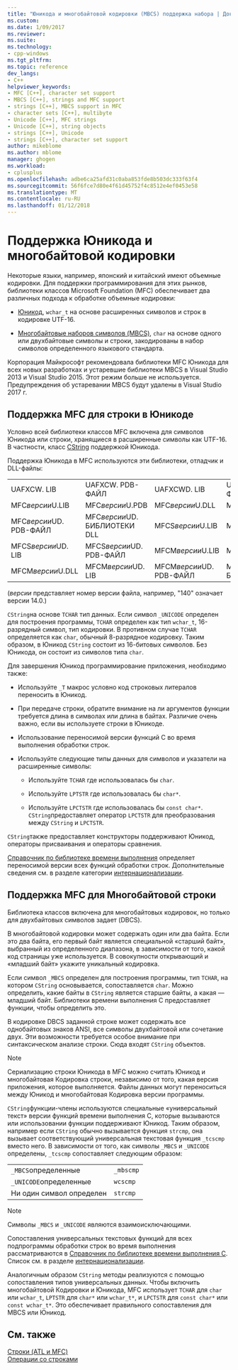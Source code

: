 ```yaml
---
title: "Юникода и многобайтовой кодировки (MBCS) поддержка набора | Документы Microsoft"
ms.custom: 
ms.date: 1/09/2017
ms.reviewer: 
ms.suite: 
ms.technology:
- cpp-windows
ms.tgt_pltfrm: 
ms.topic: reference
dev_langs:
- C++
helpviewer_keywords:
- MFC [C++], character set support
- MBCS [C++], strings and MFC support
- strings [C++], MBCS support in MFC
- character sets [C++], multibyte
- Unicode [C++], MFC strings
- Unicode [C++], string objects
- strings [C++], Unicode
- strings [C++], character set support
author: mikeblome
ms.author: mblome
manager: ghogen
ms.workload:
- cplusplus
ms.openlocfilehash: adbe6ca25afd31c0aba853fde8b503dc333f63f4
ms.sourcegitcommit: 56f6fce7d80e4f61d45752f4c8512e4ef0453e58
ms.translationtype: MT
ms.contentlocale: ru-RU
ms.lasthandoff: 01/12/2018
---
```

# <a name="unicode-and-multibyte-character-set-mbcs-support"></a>Поддержка Юникода и многобайтовой кодировки

Некоторые языки, например, японский и китайский имеют объемные кодировки. Для поддержки программирования для этих рынков, библиотеки классов Microsoft Foundation (MFC) обеспечивает два различных подхода к обработке объемные кодировки:

- [Юникод](#mfc-support-for-unicode-strings), `wchar_t` на основе расширенных символов и строк в кодировке UTF-16.

- [Многобайтовые наборов символов (MBCS)](#mfc-support-for-mbcs-strings), `char` на основе одного или двухбайтовые символы и строки, закодированы в набор символов определенного языкового стандарта.

Корпорация Майкрософт рекомендовала библиотеки MFC Юникода для всех новых разработках и устаревшие библиотеки MBCS в Visual Studio 2013 и Visual Studio 2015. Этот режим больше не используется. Предупреждения об устаревании MBCS будут удалены в Visual Studio 2017 г.

## <a name="mfc-support-for-unicode-strings"></a>Поддержка MFC для строки в Юникоде

Условно всей библиотеки классов MFC включена для символов Юникода или строки, хранящиеся в расширенные символы как UTF-16. В частности, класс [CString](../atl-mfc-shared/reference/cstringt-class.md) поддержкой Юникода.

Поддержка Юникода в MFC используются эти библиотеки, отладчик и DLL-файлы:

|||||
|-|-|-|-|
|UAFXCW. LIB|UAFXCW. PDB-ФАЙЛ|UAFXCWD. LIB|UAFXCWD. PDB-ФАЙЛ|
|MFC*версии*U.LIB|MFC*версии*U.PDB|MFC*версии*U.DLL|MFC*версии*UD. LIB|
|MFC*версии*UD. PDB-ФАЙЛ|MFC*версии*UD. БИБЛИОТЕКИ DLL|MFCS*версии*U.LIB|MFCS*версии*U.PDB|
|MFCS*версии*UD. LIB|MFCS*версии*UD. PDB-ФАЙЛ|MFCM*версии*U.LIB|MFCM*версии*U.PDB|
|MFCM*версии*U.DLL|MFCM*версии*UD. LIB|MFCM*версии*UD. PDB-ФАЙЛ|MFCM*версии*UD. БИБЛИОТЕКИ DLL|

(*версии* представляет номер версии файла, например, "140" означает версии 14.0.)

`CString`на основе `TCHAR` тип данных. Если символ `_UNICODE` определен для построения программы, `TCHAR` определен как тип `wchar_t`, 16-разрядный символ, тип кодировки. В противном случае `TCHAR` определяется как `char`, обычный 8-разрядное кодировку. Таким образом, в Юникод `CString` состоит из 16-битовых символов. Без Юникода, он состоит из символов типа `char`.

Для завершения Юникод программирование приложения, необходимо также:

- Используйте `_T` макрос условно код строковых литералов переносить в Юникод.

- При передаче строки, обратите внимание на ли аргументов функции требуется длина в символах или длина в байтах. Различие очень важно, если вы используете строки в Юникоде.

- Использование переносимой версии функций C во время выполнения обработки строк.

- Используйте следующие типы данных для символов и указатели на расширенные символы:

   - Используйте `TCHAR` где использовалась бы `char`.

   - Используйте `LPTSTR` где использовалась бы `char*`.

   - Используйте `LPCTSTR` где использовалась бы `const char*`. `CString`предоставляет оператор `LPCTSTR` для преобразования между `CString` и `LPCTSTR`.

`CString`также предоставляет конструкторы поддерживают Юникод, операторы присваивания и операторы сравнения.

[Справочник по библиотеке времени выполнения](../c-runtime-library/c-run-time-library-reference.md) определяет переносимой версии всех функций обработки строк. Дополнительные сведения см. в разделе категории [интернационализации](../c-runtime-library/internationalization.md).

## <a name="mfc-support-for-mbcs-strings"></a>Поддержка MFC для Многобайтовой строки

Библиотека классов включена для многобайтовых кодировок, но только для двухбайтовых символов задает (DBCS).

В многобайтовой кодировки может содержать один или два байта. Если это два байта, его первый байт является специальной «старший байт», выбранный из определенного диапазона, в зависимости от того, какой код страницы уже используется. В совокупности открывающий и «младший байт» укажите уникальный кодировка.

Если символ `_MBCS` определен для построения программы, тип `TCHAR`, на котором `CString` основывается, сопоставляется `char`. Можно определить, какие байты в `CString` является старшие байты, а какая — младший байт. Библиотеки времени выполнения C предоставляет функции, чтобы определить это.

В кодировке DBCS заданной строке может содержать все однобайтовых знаков ANSI, все символы двухбайтовой или сочетание двух. Эти возможности требуется особое внимание при синтаксическом анализе строки. Сюда входят `CString` объектов.

> [!NOTE]
> Сериализацию строки Юникода в MFC можно считать Юникод и многобайтовая Кодировка строки, независимо от того, какая версия приложения, которое выполняется. Файлы данных могут переноситься между Юникод и многобайтовая Кодировка версии программы.

`CString`функции-члены используются специальные «универсальный текст» версии функций времени выполнения C, которые вызываются или использовании функции поддерживают Юникод. Таким образом, например если `CString` обычно вызывается функция `strcmp`, она вызывает соответствующий универсальная текстовая функция `_tcscmp` вместо него. В зависимости от того, как символы `_MBCS` и `_UNICODE` определены, `_tcscmp` сопоставляет следующим образом:

|||
|-|-|
|`_MBCS`определенные|`_mbscmp`|
|`_UNICODE`определенные|`wcscmp`|
|Ни один символ определен|`strcmp`|

> [!NOTE]
> Символы `_MBCS` и `_UNICODE` являются взаимоисключающими.

Сопоставления универсальных текстовых функций для всех подпрограммы обработки строк во время выполнения рассматриваются в [Справочник по библиотеке времени выполнения C](../c-runtime-library/c-run-time-library-reference.md). Список см. в разделе [интернационализации](../c-runtime-library/internationalization.md).

Аналогичным образом `CString` методы реализуются с помощью сопоставления типов универсальных данных. Чтобы включить многобайтовой Кодировки и Юникода, MFC использует `TCHAR` для `char` или `wchar_t`, `LPTSTR` для `char*` или `wchar_t*`, и `LPCTSTR` для `const char*` или `const wchar_t*`. Это обеспечивает правильного сопоставления для MBCS или Юникод.

## <a name="see-also"></a>См. также

[Строки (ATL и MFC)](../atl-mfc-shared/strings-atl-mfc.md)  
[Операции со строками](../c-runtime-library/string-manipulation-crt.md)  
